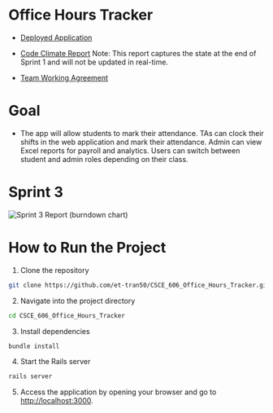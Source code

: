 # Office Hours Tracker

- [Deployed Application](https://office-hours-tracker-a63f1f6d64ad.herokuapp.com/)

- [Code Climate Report](https://codeclimate.com/github/gourangi0309/CSCE_606_Office_Hours_Tracker)
  Note: This report captures the state at the end of Sprint 1 and will not be updated in real-time.

- [Team Working Agreement](documentation/Fall2024/Team_Working_Agreement.md)
  
# Goal

- The app will allow students to mark their attendance. TAs can clock their shifts in the web application and mark their attendance. Admin can view Excel reports for payroll and analytics. Users can switch between student and admin roles depending on their class.

# Sprint 3

![Sprint 3 Report (burndown chart)]([documentation/Fall2024/Sprint1_report.png](https://tamu-team-office-tracker.atlassian.net/jira/software/projects/SCRUM/boards/1/reports/burndown?source=sidebar))

# How to Run the Project

1. Clone the repository
```bash
git clone https://github.com/et-tran50/CSCE_606_Office_Hours_Tracker.git
```

2. Navigate into the project directory
```bash
cd CSCE_606_Office_Hours_Tracker
```

3. Install dependencies
```bash
bundle install 
```

4. Start the Rails server
```bash
rails server
```

5. Access the application by opening your browser and go to [http://localhost:3000](http://localhost:3000).

